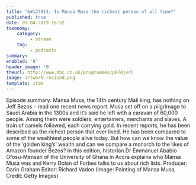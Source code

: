 ```yaml
---
title: "&#127911; Is Mansa Musa the richest person of all time?"
published: true
date: 09-04-2019 16:52
taxonomy:
    category:
         - stream
    tag:
         - podcasts
summary:
enabled: '0'
header_image: '0'
theurl: http://www.bbc.co.uk/programmes/p074jvrl
image: artwork-resized.png
template: item
---
```

 
Episode summary: Mansa Musa, the 14th century Mali king, has nothing on Jeff Bezos - read one recent news report. Musa set off on a pilgrimage to Saudi Arabia in the 1300s and it’s said he left with a caravan of 60,000 people. Among them were soldiers, entertainers, merchants and slaves. A train of camels followed, each carrying gold. In recent reports, he has been described as the richest person that ever lived. He has been compared to some of the wealthiest people alive today. But how can we know the value of the ‘golden king’s’ wealth and can we compare a monarch to the likes of Amazon founder Bezos? In this edition, historian Dr Emmanuel Ababio Ofosu-Mensah of the University of Ghana in Accra explains who Mansa Musa was and Kerry Dolan of Forbes talks to us about rich lists. Producer: Darin Graham Editor: Richard Vadon (Image: Painting of Mansa Musa, Credit: Getty Images)
